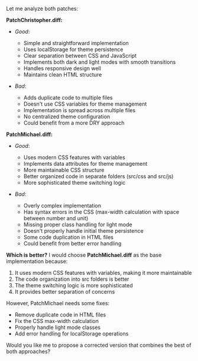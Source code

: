 

Let me analyze both patches:

**PatchChristopher.diff:**
- *Good*:
  - Simple and straightforward implementation
  - Uses localStorage for theme persistence
  - Clear separation between CSS and JavaScript
  - Implements both dark and light modes with smooth transitions
  - Handles responsive design well
  - Maintains clean HTML structure

- *Bad*:
  - Adds duplicate code to multiple files
  - Doesn't use CSS variables for theme management
  - Implementation is spread across multiple files
  - No centralized theme configuration
  - Could benefit from a more DRY approach

**PatchMichael.diff:**
- *Good*:
  - Uses modern CSS features with variables
  - Implements data attributes for theme management
  - More maintainable CSS structure
  - Better organized code in separate folders (src/css and src/js)
  - More sophisticated theme switching logic

- *Bad*:
  - Overly complex implementation
  - Has syntax errors in the CSS (max-width calculation with space between number and unit)
  - Missing proper class handling for light mode
  - Doesn't properly handle initial theme persistence
  - Some code duplication in HTML files
  - Could benefit from better error handling

**Which is better?**
I would choose **PatchMichael.diff** as the base implementation because:

1. It uses modern CSS features with variables, making it more maintainable
2. The code organization into src folders is better
3. The theme switching logic is more sophisticated
4. It provides better separation of concerns

However, PatchMichael needs some fixes:
- Remove duplicate code in HTML files
- Fix the CSS max-width calculation
- Properly handle light mode classes
- Add error handling for localStorage operations

Would you like me to propose a corrected version that combines the best of both approaches?